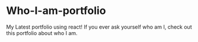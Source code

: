 # Who-I-am-portfolio
My Latest portfolio using react! If you ever ask yourself who am I, check out this portfolio about who I am.

